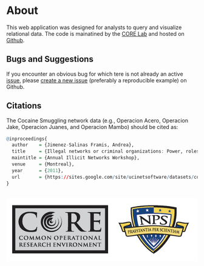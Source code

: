 About
================

This web application was designed for analysts to query and visualize
relational data. The code is mainatined by the [CORE
Lab](https://my.nps.edu/web/core) and hosted on
[Github](https://github.com/NPSCORELAB).

## Bugs and Suggestions

If you encounter an obvious bug for which tere is not already an active
[issue](https://github.com/cjcallag/snExplorer/issues), please [create a
new issue](https://guides.github.com/features/issues/) (preferably a
reproducible example) on Github.

## Citations

The Cocaine Smuggling network data (e.g., Operacion Acero, Operacion
Jake, Operacion Juanes, and Operacion Mambo) should be cited as:

``` r
@inproceedings{
  author    = {Jimenez-Salinas Framis, Andrea},
  title     = {Illegal networks or criminal organizations: Power, roles and facilitators in four cocaine trafficking structures.},
  maintitle = {Annual Illicit Networks Workshop},
  venue     = {Montreal},
  year      = {2011},
  url       = {https://sites.google.com/site/ucinetsoftware/datasets/covert-networks/cocainesmuggling}
}
```

<br>

<center>

<img src = "corelogo.png">

</center>
